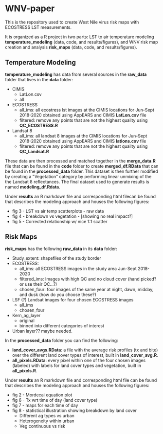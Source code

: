 # WNV-paper
This is the repository used to create West Nile virus risk maps with ECOSTRESS LST measurements. 

It is organized as a R project in two parts: LST to air temperature modeling **temperature_modeling** (data, code, and results/figures), and WNV risk map creation and analysis **risk_maps** (data, code, and results/figures). 

## Temperature Modeling

**temperature_modeling** has data from several sources in the **raw_data** folder that lives in the **data** folder:
- CIMIS
  - LatLon.csv
  - all
- ECOSTRESS
  - all_ims: all ecostress lst images at the CIMIS locations for Jun-Sept 2018-2020 obtained using AppEARS and CIMIS **LatLon.csv** file
  - filtered: remove any points that are not the highest quality using **QC_ECOSTRESS.R**
- Landsat 8
  - all_ims: all landsat 8 images at the CIMIS locations for Jun-Sept 2018-2020 obtained using AppEARS and CIMIS **latlons.csv** file
  - filtered: remove any points that are not the highest quality using **QC_Landsat.R**

These data are then processed and matched together in the **merge_data.R** file that can be found in the **code** folder to create **merged_df.RData** that can be found in the **processed_data** folder. This dataset is then further modified by creating a "Vegetation" category by performing linear unmixing of the the Landsat 8 reflectances. The final dataset used to generate results is named **modeling_df.Rdata**. 

Under **results** an R markdown file and corresponding html filecan be found that describes the modeling approach and houses the following figures: 
- fig 3 - LST vs air temp scatterplots - raw data 
- fig 4 - breakdown vs vegetation - [showing no real impact?] 
- fig 5 - Corrected relationship w/ nice 1:1 scatter

## Risk Maps

**risk_maps** has the following **raw_data** in its **data** folder: 
- Study_extent: shapefiles of the study border
- ECOSTRESS: 
  - all_ims: all ECOSTRESS images in the study area Jun-Sept 2018-2020
  - filtered_ims: Images with high QC and no cloud cover (hand picked? or use their QC...?)
  - chosen_four: four images of the same year at night, dawn, midday, and dusk (how do you choose these?)
- LSF (?) Landsat images for four chosen ECOSTRESS images
  - all_ims
  - chosen_four
- Kern_ag_layer
  - original
  - binned into different categories of interest
- Urban layer?? maybe needed. 

In the **processed_data** folder you can find the following: 
- **land_cover_avgs.RData**: a file with the average risk profiles (tx and bite) over the different land cover types of interest, built in **land_cover_avg.R**. 
- **all_pixels.RData**: every pixel within one of the four chosen images (labeled) with labels for land cover types and vegetation, built in **all_pixels.R**. 

Under **results** an R markdown file and corresponding html file can be found that describes the modeling approach and houses the following figures: 
- fig 2 - Mordecai equation plot
- fig 6 - Tx wrt time of day (land cover type)
- fig 7 - maps for each time of day
- fig 8 - statistical illustration showing breakdown by land cover 
    - Different ag types vs urban 
    - Heterogeneity within urban 
    - Veg continuous vs risk 
